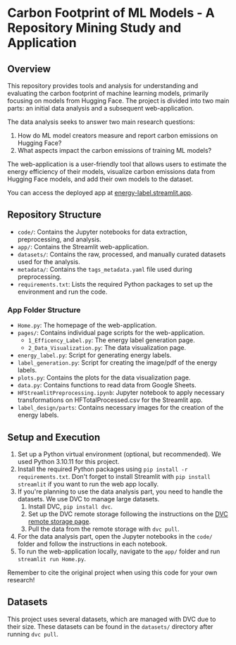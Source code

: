 # Carbon Footprint of ML Models - A Repository Mining Study and Application

## Overview

This repository provides tools and analysis for understanding and evaluating the carbon footprint of machine learning models, primarily focusing on models from Hugging Face. The project is divided into two main parts: an initial data analysis and a subsequent web-application.

The data analysis seeks to answer two main research questions:
1. How do ML model creators measure and report carbon emissions on Hugging Face?
2. What aspects impact the carbon emissions of training ML models?

The web-application is a user-friendly tool that allows users to estimate the energy efficiency of their models, visualize carbon emissions data from Hugging Face models, and add their own models to the dataset.

You can access the deployed app at [energy-label.streamlit.app](https://energy-label.streamlit.app).

## Repository Structure

- `code/`: Contains the Jupyter notebooks for data extraction, preprocessing, and analysis.
- `app/`: Contains the Streamlit web-application.
- `datasets/`: Contains the raw, processed, and manually curated datasets used for the analysis.
- `metadata/`: Contains the `tags_metadata.yaml` file used during preprocessing.
- `requirements.txt`: Lists the required Python packages to set up the environment and run the code.

### App Folder Structure

- `Home.py`: The homepage of the web-application.
- `pages/`: Contains individual page scripts for the web-application.
    - `1_Efficency_Label.py`: The energy label generation page.
    - `2_Data_Visualization.py`: The data visualization page.
- `energy_label.py`: Script for generating energy labels.
- `label_generation.py`: Script for creating the image/pdf of the energy labels.
- `plots.py`: Contains the plots for the data visualization page.
- `data.py`: Contains functions to read data from Google Sheets.
- `HFStreamlitPreprocessing.ipynb`: Jupyter notebook to apply necessary transformations on HFTotalProcessed.csv for the Streamlit app.
- `label_design/parts`: Contains necessary images for the creation of the energy labels.

## Setup and Execution

1. Set up a Python virtual environment (optional, but recommended). We used Python 3.10.11 for this project.
2. Install the required Python packages using `pip install -r requirements.txt`. Don't forget to install Streamlit with `pip install streamlit` if you want to run the web app locally.
3. If you're planning to use the data analysis part, you need to handle the datasets. We use DVC to manage large datasets.
    1. Install DVC, `pip install dvc`.
    2. Set up the DVC remote storage following the instructions on the [DVC remote storage page](https://dvc.org/doc/command-reference/remote).
    3. Pull the data from the remote storage with `dvc pull`.
4. For the data analysis part, open the Jupyter notebooks in the `code/` folder and follow the instructions in each notebook.
5. To run the web-application locally, navigate to the `app/` folder and run `streamlit run Home.py`.

Remember to cite the original project when using this code for your own research!

## Datasets

This project uses several datasets, which are managed with DVC due to their size. These datasets can be found in the `datasets/` directory after running `dvc pull`.

